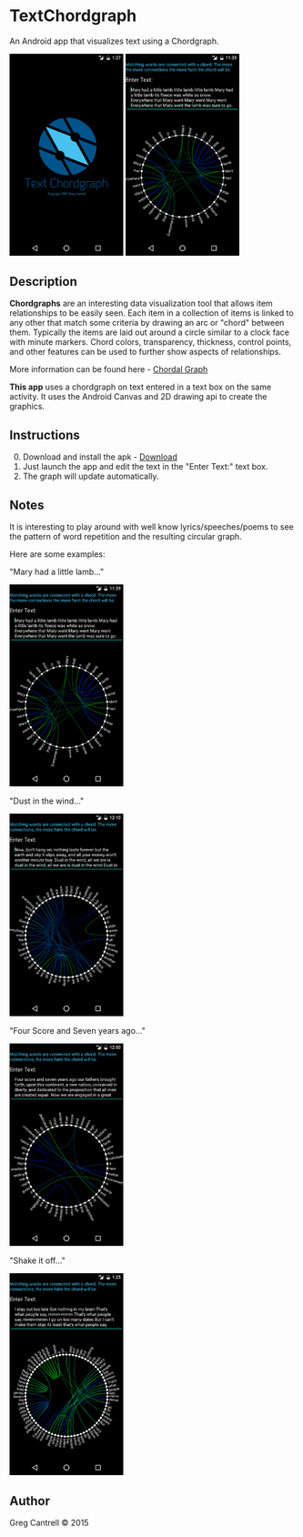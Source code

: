 # TextChordgraph
An Android app that visualizes text using a Chordgraph.

<img src="/Screenshots/Screen-Splash.png" width="200px" /> <img src="/Screenshots/Screen-Mary.png" width="200px" />

## Description

**Chordgraphs** are an interesting data visualization tool that allows item relationships to be easily seen. Each item in a collection of items is linked to any other that match some criteria by drawing an arc or "chord" between them. Typically the items are laid out around a circle similar to a clock face with minute markers. Chord colors, transparency, thickness, control points, and other features can be used to further show aspects of relationships.

More information can be found here - [Chordal Graph](https://en.wikipedia.org/wiki/Chordal_graph)

**This app** uses a chordgraph on text entered in a text box on the same activity. It uses the Android Canvas and 2D drawing api to create the graphics.

## Instructions
0. Download and install the apk - [Download](https://github.com/gcantrell/TextChordgraph/releases/download/v1.0/app-debug.apk)
1. Just launch the app and edit the text in the "Enter Text:" text box.
2. The graph will update automatically.

## Notes
It is interesting to play around with well know lyrics/speeches/poems to see the pattern of word repetition and the resulting circular graph.

Here are some examples:

"Mary had a little lamb..."

<img src="/Screenshots/Screen-Mary.png" width="200px" />

"Dust in the wind..."

<img src="/Screenshots/Screen-Dust.png" width="200px" />

"Four Score and Seven years ago..."

<img src="/Screenshots/Screen-Gettysburg.png" width="200px" />

"Shake it off..."

<img src="/Screenshots/Screen-Shake.png" width="200px" />

## Author
Greg Cantrell © 2015
